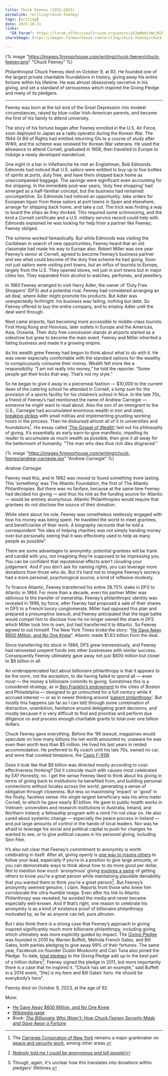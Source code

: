 ```yaml
---
title: Chuck Feeney (1931–2023)
permalink: /writing/chuck-feeney/
tags: [writing]
date: 2023-10-11
links:
  "EA Forum": https://forum.effectivealtruism.org/posts/yS3qRbHzzWxjR2Ehp/chuck-feeney-1931-2023
shareImage: https://images.finmoorhouse.com/writing/chuck-feeney/chuck-feeney.png

---
```


{% image "https://images.finmoorhouse.com/writing/chuck-feeney/chuck-feeney.png" "Chuck Feeney" %}

Philanthropist Chuck Feeney died on October 9, at 92. He founded one of the largest private charitable foundations in history, giving away his entire fortune within his lifetime. He was almost obsessively secretive in his giving, and set a standard of seriousness which inspired the Giving Pledge and many of its pledgers.



------



Feeney was born at the tail end of the Great Depression into modest circumstances, raised by blue-collar Irish-American parents, and became the first of his family to attend university.

The story of his fortune began after Feeney enrolled in the U.S. Air Force, soon deployed to Japan as a radio operator during the Korean War. The 1944 GI Bill of Rights had entitled returning GIs to a course of study after WWII, and the scheme was renewed for Korean War veterans. He used the allowance to attend Cornell, graduated in 1956, then travelled to Europe to indulge a newly developed wanderlust.

One night in a bar in Villefranche he met an Englishman, Bob Edmonds. Edmonds had noticed that U.S. sailors were entitled to buy up to five bottles of spirits at ports, duty free, and have them shipped back home as unaccompanied baggage. The savings were significant even accounting for the shipping. In the immediate post-war years, ‘duty free shopping’ had emerged as a half-familiar concept, but the business had remained uncompetitive. So Edmonds had noticed an opportunity: take orders for European liquor from these sailors at port towns in Spain and elsewhere, arrange for shipping back home, and take a cut. The trick was finding a way to board the ships as they docked. This required some schmoozing, and the kind a Cornell certificate and a U.S. military service record could help with. Edmonds explained he was looking for help from a partner like Feeney; Feeney obliged.

The scheme worked fantastically. But while Edmonds was visiting the Caribbean in search of new opportunities, Feeney heard that an old classmate had made his way to Europe also. Robert Miller was one year Feeney’s senior at Cornell, agreed to become Feeney’s business partner and see what could become of the duty free scheme he had going. Soon not just sailors were visiting port towns, but an influx of tourists to Europe, largely from the U.S. They opened stores, not just in port towns but in major cities too. They expanded from alcohol to watches, perfumes, and jewellery.

In 1960 Feeney arranged to visit Harry Adler, the owner of ‘Duty Free Shoppers’ (DFS) and a potential rival. Feeney had considered arranging an ad deal, where Adler might promote his products. But Adler was unexpectedly forthright: his business was failing, nothing but debt. So Feeney offered to buy the entire company, and to employ Adler until the deal went through. 

Next came airports, fast becoming more accessible to middle-class tourists. First Hong Kong and Honolulu, later outlets in Europe and the Americas, Asia, Oceania. Their duty free concession stands at airports started as a sideshow but grew to become the main event. Feeney and Miller inherited a failing business and made it a growing empire.

As his wealth grew Feeney had begun to think about what to do with it. He was never especially comfortable with the standard options for the wealthy to conspicuously consume their money. Wealth felt more like a responsibility. “I am not really into money,” he told the reporter. “Some people get their kicks that way. That’s not my style.”

So he began to give it away in a piecemeal fashion — $10,000 to the current dean of the catering school he attended in Cornell; a lump sum for the provision of a sports facility for his children’s school in Nice. In the late 70s, a friend of Feeney’s had mentioned the name of Andrew Carnegie — someone he might want to read about. Also the son of an immigrant to the U.S., Carnegie had accumulated enormous wealth in iron and steel, [breaking strikes](https://en.wikipedia.org/wiki/Homestead_strike) with small militias and implementing gruelling working hours in the process. Then he disbursed almost all of it to universities and foundations[^1]. His essay called [‘The Gospel of Wealth’](http://www.swarthmore.edu/SocSci/rbannis1/AIH19th/Carnegie.html) laid out his philosophy of giving. It’s essentially an early earn-to-give manifesto, impelling its reader to accumulate as much wealth as possible, then give it all away for the betterment of humanity. "The man who dies thus rich dies disgraced."

[^1]: The [Carnegie Corporation of New York](https://www.carnegie.org/) remains a major grantmaker on [peace and security work](https://www.carnegie.org/programs/international-peace-and-security/), among other areas.

{% image "https://images.finmoorhouse.com/writing/chuck-feeney/andrew-carnegie.jpg" "Andrew Carnegie" %}

*Andrew Carnegie*

Feeney read this, and in 1982 was moved to found something more lasting. This ‘something’ was The Atlantic Foundation, the first of The Atlantic Philanthropies. But there was no fanfare, because at the same time Feeney had decided his giving — and thus his role as the funding source for Atlantic — would be entirely anonymous. Atlantic Philanthropies would require that grantees do not disclose the source of their donation.

While silent about his role, Feeney was nonetheless restlessly engaged with how his money was being spent. He travelled the world to meet grantees, and beneficiaries of their work. A biography recounts that he told a correspondent “his idea of helping charities was not simply handing money over but personally seeing that it was effectively used to help as many people as possible”.

There are some advantages to anonymity: potential grantees will be frank and candid with you, not imagining they’re supposed to be impressing you. You can be confident that reputational effects aren’t clouding your judgement. And if you don’t ask for naming rights, you can leverage more donations from those who do. But it’s hard not to imagine Feeney’s secrecy had a more personal, psychological source; a kind of reflexive modesty.

To finance Atlantic, Feeney transferred his entire 38.75% stake in DFS to Atlantic in 1984. For more than a decade, even his partner Miller was oblivious to the transfer of ownership. Feeney’s philanthropic identity was revealed in 1996, by force, after Feeney had proposed a sale of their shares in DFS to a French luxury conglomerate. Miller had opposed this plan and prepared a presumptive lawsuit; and Feeney anticipated that the legal battle would compel him to disclose how he no longer owned the share in DFS which Miller took him to own, but had transferred it to Atlantic. So Feeney agreed to out himself. The New York Times broke the story: “[He Gave Away $600 Million, and No One Knew](https://www.nytimes.com/1997/01/23/nyregion/he-gave-away-600-million-and-no-one-knew.html)”. Atlantic made $1.63 billion from the deal.

Since transferring his stock in 1984, DFS grew tremendously, and Feeney had reinvested unspent funds into other businesses with similar success. Consequently Feeney ultimately gave away not just $600 million but closer to $8 billion in all.

An underappreciated fact about billionaire philanthropy is that it appears to be the norm, not the exception, to die having failed to spend all — even most — the money a billionaire commits to giving. Sometimes this is a considered strategy, as in [Ben Franklin’s endowment](https://www.mentalfloss.com/article/627475/200-year-old-gift-from-benjamin-franklin-to-boston-and-philadelphia) to the cities of Boston and Philadelphia — designed to go untouched for a full century while it accrued interest — or as in newer thinking around ‘[patient philanthropy](https://forum.effectivealtruism.org/topics/patient-altruism)’. But mostly this happens (as far as I can tell) through some combination of distraction, unambition, hesitance around delegating grant decisions, and mostly because it is very difficult to find and prioritise and perform due diligence on and process enough charitable grants to total over one billion dollars.

Chuck Feeney gave everything. Before the ‘96 lawsuit, magazines would speculate on how many billions his net worth amounted to; unaware he was even then worth less than $5 million. He lived his last years in rented accommodation. He preferred to fly coach until his late 70s, owned no car, and wore that coveted timepiece, the [Casio F-91W](https://en.wikipedia.org/wiki/Casio_F-91W).

Does it look like that $8 billion was directed mostly according to cost-effectiveness thinking? Did it coincide much with causes most celebrated by EA? Honestly, no. I get the sense Feeney liked to think about his giving in terms of giving back to institutions he benefited from, and building personal connections without locales across the world, generating a sense of obligation through closeness. But less so maximising 'impact' or 'good' in the floaty, faceless sense. His single largest beneficiary was his alma mater Cornell, to which he gave nearly $1 billion. He gave to public health works in Vietnam; universities and research institutions in Australia, Ireland, and Northern Ireland; a fellowship program with a remit I’m not clear on. He also cared about systemic change — especially the peace process in Ireland — and put large amounts of control in the hands of local leaders. Nor was he afraid to leverage his social and political capital to push for changes he wanted to see, or to give political causes in his personal giving, including Sinn Féin.

It’s also not clear that Feeney’s commitment to anonymity is worth celebrating in itself. After all, giving openly is [one way to inspire others](https://www.givingwhatwecan.org/blog/should-charity-be-anonymous) to follow your lead, especially if you’re in a position to give large amounts, or you can demonstrate ways to think about how to do more good per dollar. Not to mention how much ‘anonymous’ giving [involves a game](https://www.overcomingbias.com/p/should-you-admire-bragshtml) of getting others to know you’re a great person while maintaining plausible deniability that you wanted them to think you’re a great person[^2]. But Feeney’s anonymity seemed genuine, I claim. Reports from those who knew him corroborate the ultra-humble image. Even after his link to Atlantic Philanthropy was revealed, he avoided the media and never became especially well-known. And if that’s right, one reason to celebrate his anonymity is as a kind of existence proof of billionaire philanthropy motivated by, as far as anyone can tell, pure altruism.

[^2]: [*Nobody told me I could be anonymous and tell people!*](https://www.youtube.com/watch?v=zCSyHBuw5DE)

But I also think there is a strong case that Feeney’s approach to giving inspired significantly much more billionaire philanthropy, including giving which ultimately was more explicitly guided by impact. The [Giving Pledge](https://givingpledge.org) was founded in 2010 by Warren Buffett, Melinda French Gates, and Bill Gates, both parties pledging to give away 99% of their fortunes. The same year, Facebook co-founder Dustin Moskovitz and Cari Tuna also joined the Pledge. To date, [total pledges](https://en.wikipedia.org/wiki/The_Giving_Pledge) to the Giving Pledge add up to the best part of a trillion dollars[^3]. Feeney signed the pledge in 2011, but more importantly there is a case that he inspired it. “Chuck has set an example,” said Buffett in a 2014 event, “[he] is my hero and Bill Gates’ hero. He should be everybody’s hero”.

[^3]: Though, again, it's unclear how this translates into donations within pledgers' lifetimes.

Feeney died on October 9, 2023, at the age of 92.

More:

- [He Gave Away $600 Million, and No One Knew](https://www.nytimes.com/1997/01/23/nyregion/he-gave-away-600-million-and-no-one-knew.html)
- [Wikipedia page](https://en.wikipedia.org/wiki/Chuck_Feeney)
- Book: [*The Billionaire Who Wasn't: How Chuck Feeney Secretly Made and Gave Away a Fortune*](https://www.goodreads.com/en/book/show/2842145)
